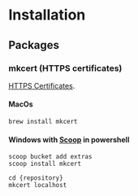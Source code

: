 # Installation

## Packages

### mkcert (HTTPS certificates)

[HTTPS Certificates](https://github.com/FiloSottile/mkcert).

#### MacOs
```
brew install mkcert
```

#### Windows with [Scoop](https://scoop.sh/) in powershell
```
scoop bucket add extras
scoop install mkcert

cd {repository}
mkcert localhost
```



